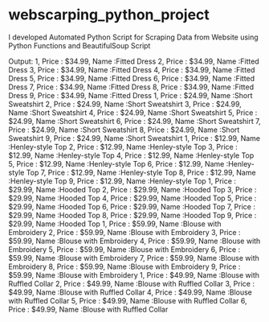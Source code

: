 # webscarping_python_project
I developed Automated Python Script for Scraping Data from Website using Python Functions and BeautifulSoup Script

Output: 
1, Price : $34.99, Name :Fitted Dress
2, Price : $34.99, Name :Fitted Dress
3, Price : $34.99, Name :Fitted Dress
4, Price : $34.99, Name :Fitted Dress
5, Price : $34.99, Name :Fitted Dress
6, Price : $34.99, Name :Fitted Dress
7, Price : $34.99, Name :Fitted Dress
8, Price : $34.99, Name :Fitted Dress
9, Price : $34.99, Name :Fitted Dress
1, Price : $24.99, Name :Short Sweatshirt
2, Price : $24.99, Name :Short Sweatshirt
3, Price : $24.99, Name :Short Sweatshirt
4, Price : $24.99, Name :Short Sweatshirt
5, Price : $24.99, Name :Short Sweatshirt
6, Price : $24.99, Name :Short Sweatshirt
7, Price : $24.99, Name :Short Sweatshirt
8, Price : $24.99, Name :Short Sweatshirt
9, Price : $24.99, Name :Short Sweatshirt
1, Price : $12.99, Name :Henley-style Top
2, Price : $12.99, Name :Henley-style Top
3, Price : $12.99, Name :Henley-style Top
4, Price : $12.99, Name :Henley-style Top
5, Price : $12.99, Name :Henley-style Top
6, Price : $12.99, Name :Henley-style Top
7, Price : $12.99, Name :Henley-style Top
8, Price : $12.99, Name :Henley-style Top
9, Price : $12.99, Name :Henley-style Top
1, Price : $29.99, Name :Hooded Top
2, Price : $29.99, Name :Hooded Top
3, Price : $29.99, Name :Hooded Top
4, Price : $29.99, Name :Hooded Top
5, Price : $29.99, Name :Hooded Top
6, Price : $29.99, Name :Hooded Top
7, Price : $29.99, Name :Hooded Top
8, Price : $29.99, Name :Hooded Top
9, Price : $29.99, Name :Hooded Top
1, Price : $59.99, Name :Blouse with Embroidery
2, Price : $59.99, Name :Blouse with Embroidery
3, Price : $59.99, Name :Blouse with Embroidery
4, Price : $59.99, Name :Blouse with Embroidery
5, Price : $59.99, Name :Blouse with Embroidery
6, Price : $59.99, Name :Blouse with Embroidery
7, Price : $59.99, Name :Blouse with Embroidery
8, Price : $59.99, Name :Blouse with Embroidery
9, Price : $59.99, Name :Blouse with Embroidery
1, Price : $49.99, Name :Blouse with Ruffled Collar
2, Price : $49.99, Name :Blouse with Ruffled Collar
3, Price : $49.99, Name :Blouse with Ruffled Collar
4, Price : $49.99, Name :Blouse with Ruffled Collar
5, Price : $49.99, Name :Blouse with Ruffled Collar
6, Price : $49.99, Name :Blouse with Ruffled Collar
